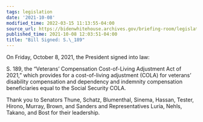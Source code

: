 ```yaml
---
tags: legislation
date: '2021-10-08'
modified_time: 2022-03-15 11:13:55-04:00
source_url: https://bidenwhitehouse.archives.gov/briefing-room/legislation/2021/10/08/bill-signed-s-189/
published_time: 2021-10-08 12:03:51-04:00
title: "Bill Signed: S.\_189"
---
```

 
On Friday, October 8, 2021, the President signed into law:

S. 189, the “Veterans’ Compensation Cost-of-Living Adjustment Act of
2021,” which provides for a cost-of-living adjustment (COLA) for
veterans’ disability compensation and dependency and indemnity
compensation beneficiaries equal to the Social Security COLA.

Thank you to Senators Thune, Schatz, Blumenthal, Sinema, Hassan, Tester,
Hirono, Murray, Brown, and Sanders and Representatives Luria, Nehls,
Takano, and Bost for their leadership.
